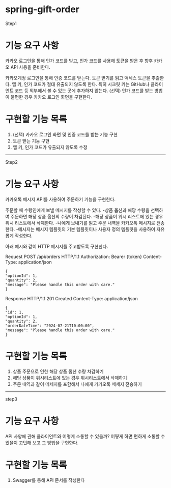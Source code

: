# spring-gift-order
 
Step1
# 기능 요구 사항
카카오 로그인을 통해 인가 코드를 받고, 인가 코드를 사용해 토큰을 받은 후 향후 카카오 API 사용을 준비한다.

카카오계정 로그인을 통해 인증 코드를 받는다.
토큰 받기를 읽고 액세스 토큰을 추출한다.
앱 키, 인가 코드가 절대 유출되지 않도록 한다.
특히 시크릿 키는 GitHub나 클라이언트 코드 등 외부에서 볼 수 있는 곳에 추가하지 않는다.
(선택) 인가 코드를 받는 방법이 불편한 경우 카카오 로그인 화면을 구현한다.

# 구현할 기능 목록
1. (선택) 카카오 로그인 화면 및 인증 코드를 받는 기능 구현
2. 토큰 받는 기능 구현
3. 앱 키, 인가 코드가 유출되지 않도록 수정

---------------------------------------------------------------------------------------------------

Step2
# 기능 요구 사항

카카오톡 메시지 API를 사용하여 주문하기 기능을 구현한다.

주문할 때 수령인에게 보낼 메시지를 작성할 수 있다.
-상품 옵션과 해당 수량을 선택하여 주문하면 해당 상품 옵션의 수량이 차감된다.
-해당 상품이 위시 리스트에 있는 경우 위시 리스트에서 삭제한다.
-나에게 보내기를 읽고 주문 내역을 카카오톡 메시지로 전송한다.
-메시지는 메시지 템플릿의 기본 템플릿이나 사용자 정의 템플릿을 사용하여 자유롭게 작성한다.

아래 예시와 같이 HTTP 메시지를 주고받도록 구현한다.

Request
    POST /api/orders HTTP/1.1
    Authorization: Bearer {token}
    Content-Type: application/json
    
    {
    "optionId": 1,
    "quantity": 2,
    "message": "Please handle this order with care."
    }

Response
    HTTP/1.1 201 Created
    Content-Type: application/json
    
    {
    "id": 1,
    "optionId": 1,
    "quantity": 2,
    "orderDateTime": "2024-07-21T10:00:00",
    "message": "Please handle this order with care."
    }

# 구현할 기능 목록
1. 상품 주문으로 인한 해당 상품 옵션 수량 차감하기
2. 해당 상품이 위시리스트에 있는 경우 위시리스트에서 삭제하기 
3. 주문 내역과 같이 메세지를 포함해서 나에게 카카오톡 메세지 전송하기
-------------------------------------------------------------------------------

step3 

# 기능 요구 사항
API 사양에 관해 클라이언트와 어떻게 소통할 수 있을까? 어떻게 하면 편하게 소통할 수 있을지 고민해 보고 그 방법을 구현한다.

# 구현할 기능 목록
1. Swagger를 통해 API 문서를 작성한다
